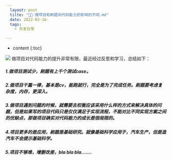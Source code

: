```yaml
---
  layout: post
  tilte: "🧪🚗-做项目和刷题对代码能力的影响的不同.md"
  date: 2022-03-16-
  tags: 
    - 开发日常

---
```



* content
{:toc}


![](https://upload-images.jianshu.io/upload_images/15312191-76a98023f050eaff.png?imageMogr2/auto-orient/strip%7CimageView2/2/w/1240)
做项目对代码能力的提升非常有限，最近经过反思和学习，总结如下：
##### 1.做项目测试少，刷题有上千个测试case。
##### 2.做项目千篇一律，基本是cv，能跑就行，完全是为了完成任务。刷题要考虑复杂度，内存，更深入。
##### 3.做项目遇到问题的时候，就需要去权衡应该采用什么样的方式来解决具体的问题，但是如果写的项目代码只是仅仅满足于实现流程，不能对比不同实现方案之间的优缺点，那做项目确实对代码能力的成长是很局限的。
##### 4.项目更多的是应用，刷题是基础研究。就像基础科学应用于，汽车生产，但是造汽车不会提示基础科学。
##### 5.项目不够难，增删改差，bla bla bla.......
